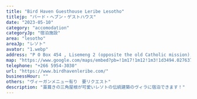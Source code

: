 ```yaml
---
title: "Bird Haven Guesthouse Leribe Lesotho"
titlejp: "バード・ヘブン・ゲストハウス"
date: "2023-05-10"
category: "accomodation"
categoryJp: "宿泊施設"
area: "lesotho"
areaJp: "レソト"
avator: "1.webp"
address: "P O Box 454 , Lisemeng 2 (opposite the old Catholic mission),Molefe Street, Hlotse Leribe, 300 Lesotho"
map: "https://www.google.com/maps/embed?pb=!1m17!1m12!1m3!1d3494.027637180131!2d28.047641000000002!3d-28.867796!2m3!1f0!2f0!3f0!3m2!1i1024!2i768!4f13.1!3m2!1m1!2zMjjCsDUyJzA0LjEiUyAyOMKwMDInNTEuNSJF!5e0!3m2!1sja!2sus!4v1709706480846!5m2!1sja!2sus"
telephone: "+266 5954-3030"
url: "https://www.birdhavenleribe.com/"
businessHour: ""
others: "ヴィーガンメニュー有り　要リクエスト"
description: "藁葺きの三角屋根が可愛いレソトの伝統建築のヴィラに宿泊できます！"
---
```

